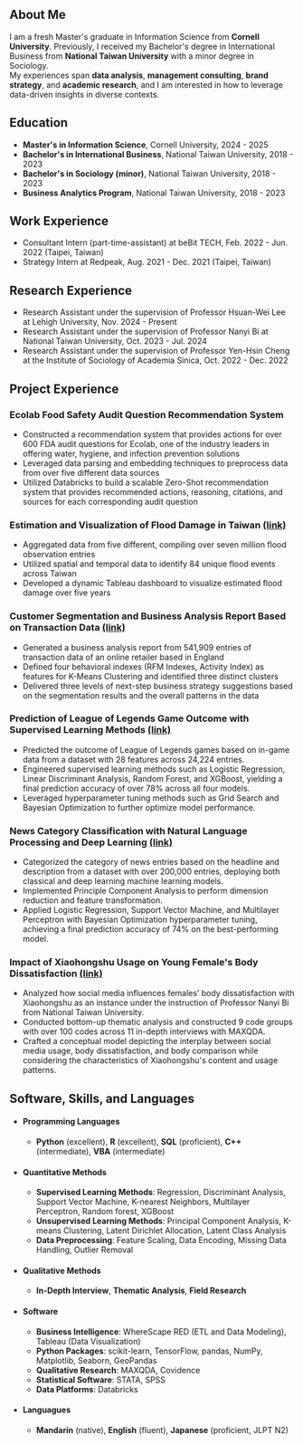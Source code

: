 ## About Me
I am a fresh Master's graduate in Information Science from **Cornell University**. Previously, I received my Bachelor's degree in International Business from **National Taiwan University** with a minor degree in Sociology. \
My experiences span **data analysis**, **management consulting**, **brand strategy**, and **academic research**, and I am interested in how to leverage data-driven insights in diverse contexts.

## Education
- **Master's in Information Science**, Cornell University, 2024 - 2025
- **Bachelor's in International Business**, National Taiwan University, 2018 - 2023
- **Bachelor's in Sociology (minor)**, National Taiwan University, 2018 - 2023
- **Business Analytics Program**, National Taiwan University, 2018 - 2023
  
## Work Experience
- Consultant Intern (part-time-assistant) at beBit TECH, Feb. 2022 - Jun. 2022 (Taipei, Taiwan)
- Strategy Intern at Redpeak, Aug. 2021 - Dec. 2021 (Taipei, Taiwan)
  
## Research Experience
- Research Assistant under the supervision of Professor Hsuan-Wei Lee at Lehigh University, Nov. 2024 - Present 
- Research Assistant under the supervision of Professor Nanyi Bi at National Taiwan University, Oct. 2023 - Jul. 2024 
- Research Assistant under the supervision of Professor Yen-Hsin Cheng at the Institute of Sociology of Academia Sinica, Oct. 2022 - Dec. 2022 

## Project Experience

### Ecolab Food Safety Audit Question Recommendation System
- Constructed a recommendation system that provides actions for over 600 FDA audit questions for Ecolab, one of the industry leaders in offering water, hygiene, and infection prevention solutions
- Leveraged data parsing and embedding techniques to preprocess data from over five different data sources
- Utilized Databricks to build a scalable Zero-Shot recommendation system that provides recommended actions, reasoning, citations, and sources for each corresponding audit question

### Estimation and Visualization of Flood Damage in Taiwan [(link)](https://github.com/cjw612/Flood_Analysis)

- Aggregated data from five different, compiling over seven million flood observation entries
- Utilized spatial and temporal data to identify 84 unique flood events across Taiwan
- Developed a dynamic Tableau dashboard to visualize estimated flood damage over five years

### Customer Segmentation and Business Analysis Report Based on Transaction Data [(link)](https://github.com/cjw612/Customer_Segmentation_Business_Analysis_Report/blob/main/README.md)

- Generated a business analysis report from 541,909 entries of transaction data of an online retailer based in England
- Defined four behavioral indexes (RFM Indexes, Activity Index) as features for K-Means Clustering and identified three distinct clusters
- Delivered three levels of next-step business strategy suggestions based on the segmentation results and the overall patterns in the data

### Prediction of League of Legends Game Outcome with Supervised Learning Methods [(link)](https://github.com/cjw612/LeagueofLegendsGameOutcomeClassification)

- Predicted the outcome of League of Legends games based on in-game data from a dataset with 28 features across 24,224 entries.
- Engineered supervised learning methods such as Logistic Regression, Linear Discriminant Analysis, Random Forest, and XGBoost, yielding a final prediction accuracy of over 78% across all four models.
- Leveraged hyperparameter tuning methods such as Grid Search and Bayesian Optimization to further optimize model performance.

### News Category Classification with Natural Language Processing and Deep Learning [(link)](https://github.com/cjw612/News_Category_Classification)

- Categorized the category of news entries based on the headline and description from a dataset with over 200,000 entries, deploying both classical and deep learning machine learning models.
- Implemented Principle Component Analysis to perform dimension reduction and feature transformation.
- Applied Logistic Regression, Support Vector Machine, and Multilayer Perceptron with Bayesian Optimization hyperparameter tuning, achieving a final prediction accuracy of 74% on the best-performing model. 

### Impact of Xiaohongshu Usage on Young Female's Body Dissatisfaction  [(link)](/assets/xiaohongshu.pdf)

- Analyzed how social media influences females’ body dissatisfaction with Xiaohongshu as an instance under the instruction of Professor Nanyi Bi from National Taiwan University.
- Conducted bottom-up thematic analysis and constructed 9 code groups with over 100 codes across 11 in-depth interviews with MAXQDA.
- Crafted a conceptual model depicting the interplay between social media usage, body dissatisfaction, and body comparison while considering the characteristics of Xiaohongshu's content and usage patterns. 

## Software, Skills, and Languages
- #### Programming Languages
  - **Python** (excellent), **R** (excellent), **SQL** (proficient), **C++** (intermediate), **VBA** (intermediate)
- #### Quantitative Methods
  - **Supervised Learning Methods**: Regression, Discriminant Analysis, Support Vector Machine, K-nearest Neighbors, Multilayer Perceptron, Random forest, XGBoost
  - **Unsupervised Learning Methods**: Principal Component Analysis, K-means Clustering, Latent Dirichlet Allocation, Latent Class Analysis
  - **Data Preprocessing**: Feature Scaling, Data Encoding, Missing Data Handling, Outlier Removal
- #### Qualitative Methods
  - **In-Depth Interview**, **Thematic Analysis**, **Field Research**
- #### Software
  - **Business Intelligence**: WhereScape RED (ETL and Data Modeling), Tableau (Data Visualization)
  - **Python Packages**: scikit-learn, TensorFlow, pandas, NumPy, Matplotlib, Seaborn, GeoPandas
  - **Qualitative Research**: MAXQDA, Covidence
  - **Statistical Software**: STATA, SPSS
  - **Data Platforms**: Databricks
- #### Languagues
  - **Mandarin** (native), **English** (fluent), **Japanese** (proficient, JLPT N2) 
